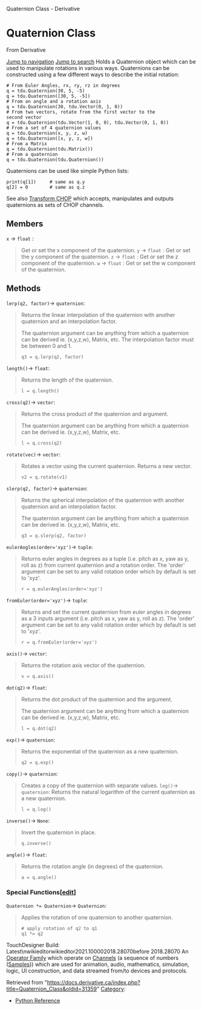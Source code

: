 

Quaternion Class - Derivative




# Quaternion Class
From Derivative

[Jump to navigation](#mw-head)
[Jump to search](#searchInput)
Holds a Quaternion object which can be used to manipulate rotations in various ways. Quaternions can be constructed using a few different ways to describe the initial rotation:
```
# From Euler Angles, rx, ry, rz in degrees
q = tdu.Quaternion(30, 5, -5)
q = tdu.Quaternion([30, 5, -5])
# From an angle and a rotation axis
q = tdu.Quaternion(30, tdu.Vector(0, 1, 0))
# From two vectors, rotate from the first vector to the 
second vector
q = tdu.Quaternion(tdu.Vector(1, 0, 0), tdu.Vector(0, 1, 0))
# From a set of 4 quaternion values
q = tdu.Quaternion(x, y, z, w)
q = tdu.Quaternion([x, y, z, w])
# From a Matrix
q = tdu.Quaternion(tdu.Matrix())
# From a quaternion
q = tdu.Quaternion(tdu.Quaternion())
```
Quaternions can be used like simple Python lists:
```
print(q[1])		# same as q.y
q[2] = 0		# same as q.z
```
See also [Transform CHOP](Transform_CHOP.html "Transform CHOP") which accepts, manipulates and outputs quaternions as sets of CHOP channels.
  

## Members
`x` → `float` :
> Get or set the x component of the quaternion.
`y` → `float` :
> Get or set the y component of the quaternion.
`z` → `float` :
> Get or set the z component of the quaternion.
`w` → `float` :
> Get or set the w component of the quaternion.
## Methods
`lerp(q2, factor)`→ `quaternion`:
> Returns the linear interpolation of the quaternion with another quaternion and an interpolation factor.
> 
> The quaternion argument can be anything from which a quaternion can be derived ie. (x,y,z,w), Matrix, etc.
> The interpolation factor must be between 0 and 1.
> 
> ```
> q3 = q.lerp(q2, factor)
> 
> ```
`length()`→ `float`:
> Returns the length of the quaternion.
> 
> ```
> l = q.length()
> 
> ```
`cross(q2)`→ `vector`:
> Returns the cross product of the quaternion and argument.
> 
> The quaternion argument can be anything from which a quaternion can be derived ie. (x,y,z,w), Matrix, etc.
> 
> ```
> l = q.cross(q2)
> 
> ```
`rotate(vec)`→ `vector`:
> Rotates a vector using the current quaternion. Returns a new vector.
> 
> ```
> v2 = q.rotate(v1)
> 
> ```
`slerp(q2, factor)`→ `quaternion`:
> Returns the spherical interpolation of the quaternion with another quaternion and an interpolation factor.
> 
> The quaternion argument can be anything from which a quaternion can be derived ie. (x,y,z,w), Matrix, etc.
> 
> ```
> q3 = q.slerp(q2, factor)
> 
> ```
`eulerAngles(order='xyz')`→ `tuple`:
> Returns euler angles in degrees as a tuple (i.e. pitch as x, yaw as y, roll as z) from current quaternion and a rotation order. The 'order' argument can be set to any valid rotation order which by default is set to 'xyz'.
> 
> ```
> r = q.eulerAngles(order='xyz')
> 
> ```
`fromEuler(order='xyz')`→ `tuple`:
> Returns and set the current quaternion from euler angles in degrees as a 3 inputs argument (i.e. pitch as x, yaw as y, roll as z). The 'order' argument can be set to any valid rotation order which by default is set to 'xyz'.
> 
> ```
> r = q.fromEuler(order='xyz')
> 
> ```
`axis()`→ `vector`:
> Returns the rotation axis vector of the quaternion.
> 
> ```
> v = q.axis()
> 
> ```
`dot(q2)`→ `float`:
> Returns the dot product of the quaternion and the argument.
> 
> The quaternion argument can be anything from which a quaternion can be derived ie. (x,y,z,w), Matrix, etc.
> 
> ```
> l = q.dot(q2)
> 
> ```
`exp()`→ `quaternion`:
> Returns the exponential of the quaternion as a new quaternion.
> 
> ```
> q2 = q.exp()
> 
> ```
`copy()`→ `quaternion`:
> Creates a copy of the quaternion with separate values.
`log()`→ `quaternion`:
> Returns the natural logarithm of the current quaternion as a new quaternion.
> 
> ```
> l = q.log()
> 
> ```
`inverse()`→ `None`:
> Invert the quaternion in place.
> 
> ```
> q.inverse()
> 
> ```
`angle()`→ `float`:
> Returns the rotation angle (in degrees) of the quaternion.
> 
> ```
> a = q.angle()
> 
> ```
### Special Functions[[edit](https://docs.derivative.ca/index.php?title=Template:SubSection&action=edit&section=T-1 "Edit section: Special Functions")]
`Quaternion *= Quaternion`→ `Quaternion`:
> Applies the rotation of one quaternion to another quaternion.
> 
> ```
> # apply rotation of q2 to q1
> q1 *= q2
> 
> ```
TouchDesigner Build: Latest\nwikieditorwikieditor2021.100002018.28070before 2018.28070
An [Operator Family](Operator_Family.html "Operator Family") which operate on [Channels](Channel.html "Channel") (a sequence of numbers ([Samples](Sample.html "Sample"))) which are used for animation, audio, mathematics, simulation, logic, UI construction, and data streamed from/to devices and protocols.

Retrieved from "<https://docs.derivative.ca/index.php?title=Quaternion_Class&oldid=31359>"
[Category](Special_Categories.html "Special:Categories"):
* [Python Reference](Category_Python_Reference.html "Category:Python Reference")